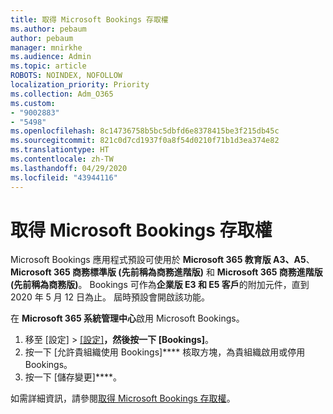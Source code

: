 ```yaml
---
title: 取得 Microsoft Bookings 存取權
ms.author: pebaum
author: pebaum
manager: mnirkhe
ms.audience: Admin
ms.topic: article
ROBOTS: NOINDEX, NOFOLLOW
localization_priority: Priority
ms.collection: Adm_O365
ms.custom:
- "9002883"
- "5498"
ms.openlocfilehash: 8c14736758b5bc5dbfd6e8378415be3f215db45c
ms.sourcegitcommit: 821c0d7cd1937f0a8f54d0210f71b1d3ea374e82
ms.translationtype: HT
ms.contentlocale: zh-TW
ms.lasthandoff: 04/29/2020
ms.locfileid: "43944116"
---
```

# <a name="get-access-to-microsoft-bookings"></a>取得 Microsoft Bookings 存取權

Microsoft Bookings 應用程式預設可使用於 **Microsoft 365 教育版 A3、A5**、**Microsoft 365 商務標準版 (先前稱為商務進階版)** 和 **Microsoft 365 商務進階版 (先前稱為商務版)**。 Bookings 可作為**企業版 E3 和 E5 客戶**的附加元件，直到 2020 年 5 月 12 日為止。 屆時預設會開啟該功能。

在 **Microsoft 365 系統管理中心**啟用 Microsoft Bookings。

1. 移至 [設定] > [[設定]](https://admin.microsoft.com/Adminportal/Home?source=applauncher#/Settings/Services)****，然後按一下 [Bookings]****。
2. 按一下 [允許貴組織使用 Bookings]**** 核取方塊，為貴組織啟用或停用 Bookings。
3. 按一下 [儲存變更]****。

如需詳細資訊，請參閱[取得 Microsoft Bookings 存取權](https://support.microsoft.com/zh-TW/office/get-access-to-microsoft-bookings-5382dc07-aaa5-45c9-8767-502333b214ce)。
